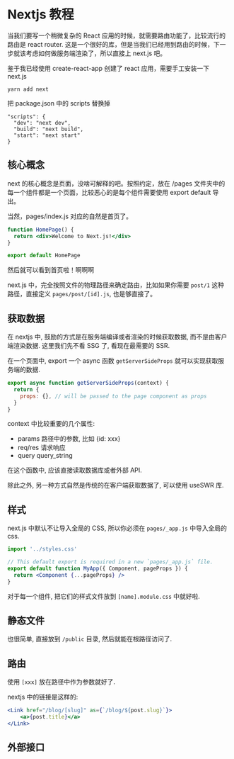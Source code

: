 # Nextjs 教程

<!--
ID: 9b518166-0ded-4107-aca6-7174e2749ae0
Status: draft
Date: 2020-09-14T15:46:27
Modified: 2020-09-14T15:46:27
wp_id: 2028
-->

当我们要写一个稍微复杂的 React 应用的时候，就需要路由功能了，比较流行的路由是 react router. 这是一个很好的库，但是当我们已经用到路由的时候，下一步就该考虑如何做服务端渲染了，所以直接上 next.js 吧。

鉴于我已经使用 create-react-app 创建了 react 应用，需要手工安装一下 next.js

```
yarn add next
```

把 package.json 中的 scripts 替换掉

```
"scripts": {
  "dev": "next dev",
  "build": "next build",
  "start": "next start"
}
```

## 核心概念

next 的核心概念是页面，没啥可解释的吧。按照约定，放在 /pages 文件夹中的每一个组件都是一个页面，比较恶心的是每个组件需要使用 export default 导出。

当然，pages/index.js 对应的自然是首页了。

```jsx
function HomePage() {
  return <div>Welcome to Next.js!</div>
}

export default HomePage
```

然后就可以看到首页啦！啊啊啊

next.js 中，完全按照文件的物理路径来确定路由，比如如果你需要 `post/1` 这种路径，直接定义 `pages/post/[id].js`, 也是够直接了。

## 获取数据

在 nextjs 中, 鼓励的方式是在服务端编译或者渲染的时候获取数据, 而不是由客户端渲染数据. 这里我们先不看 SSG 了, 看现在最需要的 SSR.

在一个页面中, export 一个 async 函数 `getServerSideProps` 就可以实现获取服务端的数据.

```jsx
export async function getServerSideProps(context) {
  return {
    props: {}, // will be passed to the page component as props
  }
}
```

context 中比较重要的几个属性:

- params 路径中的参数, 比如 {id: xxx}
- req/res 请求响应
- query query_string

在这个函数中, 应该直接读取数据库或者外部 API.

除此之外, 另一种方式自然是传统的在客户端获取数据了, 可以使用 useSWR 库.

## 样式

next.js 中默认不让导入全局的 CSS, 所以你必须在 `pages/_app.js` 中导入全局的 css.

```jsx
import '../styles.css'

// This default export is required in a new `pages/_app.js` file.
export default function MyApp({ Component, pageProps }) {
  return <Component {...pageProps} />
}
```

对于每一个组件, 把它们的样式文件放到 `[name].module.css` 中就好啦.

## 静态文件

也很简单, 直接放到 `/public` 目录, 然后就能在根路径访问了.

## 路由

使用 `[xxx]` 放在路径中作为参数就好了.

nextjs 中的链接是这样的:

```jsx
<Link href="/blog/[slug]" as={`/blog/${post.slug}`}>
    <a>{post.title}</a>
</Link>
```

## 外部接口

